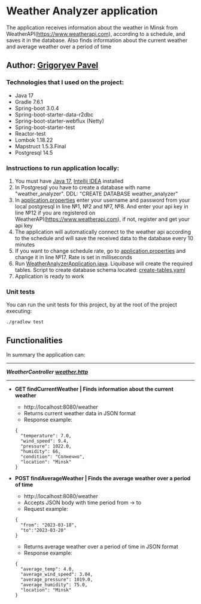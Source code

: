 # Weather Analyzer application

The application receives information about the weather in Minsk from WeatherAPI(https://www.weatherapi.com),
according to a schedule, and saves it in the database. Also finds information about the current weather and average
weather over a period of time

## Author: [Grigoryev Pavel](https://pavelgrigoryev.github.io/GrigoryevPavel/)

### Technologies that I used on the project:

* Java 17
* Gradle 7.6.1
* Spring-boot 3.0.4
* Spring-boot-starter-data-r2dbc
* Spring-boot-starter-webflux (Netty)
* Spring-boot-starter-test
* Reactor-test
* Lombok 1.18.22
* Mapstruct 1.5.3.Final
* Postgresql 14.5

### Instructions to run application locally:

1. You must have [Java 17](https://www.oracle.com/java/technologies/javase/jdk17-archive-downloads.html),
   [Intellij IDEA](https://www.jetbrains.com/idea/download/) installed
2. In Postgresql you have to create a database with name "weather_analyzer". DDL: "CREATE DATABASE weather_analyzer"
3. In [application.properties](src/main/resources/application.properties) enter your username and password from your
   local postgresql in line №1, №2 and №7, №8. And enter your api key in line №12 if you are registered on
   WeatherAPI(https://www.weatherapi.com), if not, register and get your api key
4. The application will automatically connect to the weather api according to the schedule and will save the received
   data to the database every 10 minutes
5. If you want to change schedule rate, go to [application.properties](src/main/resources/application.properties) and
   change it in line №17. Rate is set in milliseconds
6. Run [WeatherAnalyzerApplication.java](src/main/java/com/senla/weatheranalyzer/WeatherAnalyzerApplication.java).
   Liquibase will create the required tables. Script to create database
   schema located: [create-tables.yaml](src/main/resources/db/changelog/create-tables.yaml)
7. Application is ready to work

### Unit tests

You can run the unit tests for this project, by at the root of the project
executing:

```
./gradlew test
```

## Functionalities

In summary the application can:
***
***WeatherController [weather.http](src/main/resources/weather.http)***
***

* **GET findCurrentWeather | Finds information about the current weather**
    * http://localhost:8080/weather
    * Returns current weather data in JSON format
    * Response example:
  ````
  {
    "temperature": 7.0,
    "wind_speed": 9.4,
    "pressure": 1022.0,
    "humidity": 66,
    "condition": "Солнечно",
    "location": "Minsk"
  }
  ````

* **POST findAverageWeather | Finds the average weather over a period of time**
    * http://localhost:8080/weather
    * Accepts JSON body with time period from -> to
    * Request example:
  ````
  {
    "from": "2023-03-18",
    "to":"2023-03-20"
  }
  ````
    * Returns average weather over a period of time in JSON format
    * Response example:
  ````
  {
    "average_temp": 4.0,
    "average_wind_speed": 3.04,
    "average_pressure": 1019.0,
    "average_humidity": 75.0,
    "location": "Minsk"
  }
  ````
